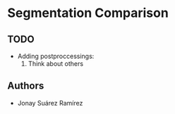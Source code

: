 # Segmentation Comparison

## TODO
- Adding postproccessings: 
    1. Think about others

## Authors
- Jonay Suárez Ramírez